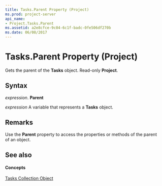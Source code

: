 ```yaml
---
title: Tasks.Parent Property (Project)
ms.prod: project-server
api_name:
- Project.Tasks.Parent
ms.assetid: a2e8cfce-9c04-6c1f-badc-0fe506df270b
ms.date: 06/08/2017
---
```



# Tasks.Parent Property (Project)

Gets the parent of the **Tasks** object. Read-only **Project**.


## Syntax

 _expression_. **Parent**

 _expression_ A variable that represents a **Tasks** object.


## Remarks

Use the **Parent** property to access the properties or methods of the parent of an object.


## See also


#### Concepts


[Tasks Collection Object](tasks-object-project.md)
